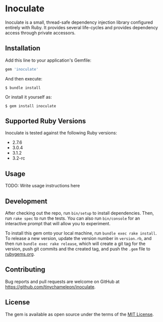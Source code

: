 # Inoculate

Inoculate is a small, thread-safe dependency injection library configured entirely with Ruby.
It provides several life-cycles and provides dependency access through private accessors.

## Installation

Add this line to your application's Gemfile:

```ruby
gem 'inoculate'
```

And then execute:

    $ bundle install

Or install it yourself as:

    $ gem install inoculate

## Supported Ruby Versions

Inoculate is tested against the following Ruby versions:

- 2.7.6
- 3.0.4
- 3.1.2
- 3.2-rc

## Usage

TODO: Write usage instructions here

## Development

After checking out the repo, run `bin/setup` to install dependencies. Then, run `rake spec` to run the tests. You can also run `bin/console` for an interactive prompt that will allow you to experiment.

To install this gem onto your local machine, run `bundle exec rake install`. To release a new version, update the version number in `version.rb`, and then run `bundle exec rake release`, which will create a git tag for the version, push git commits and the created tag, and push the `.gem` file to [rubygems.org](https://rubygems.org).

## Contributing

Bug reports and pull requests are welcome on GitHub at https://github.com/tinychameleon/inoculate.

## License

The gem is available as open source under the terms of the [MIT License](https://opensource.org/licenses/MIT).
